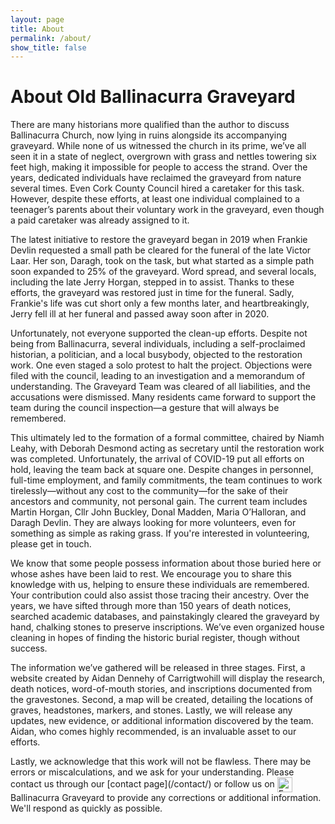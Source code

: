 ```yaml
---
layout: page
title: About
permalink: /about/
show_title: false
---
```


# About Old Ballinacurra Graveyard

<p>There are many historians more qualified than the author to discuss Ballinacurra Church, now lying in ruins alongside its accompanying graveyard. While none of us witnessed the church in its prime, we’ve all seen it in a state of neglect, overgrown with grass and nettles towering six feet high, making it impossible for people to access the strand. Over the years, dedicated individuals have reclaimed the graveyard from nature several times. Even Cork County Council hired a caretaker for this task. However, despite these efforts, at least one individual complained to a teenager’s parents about their voluntary work in the graveyard, even though a paid caretaker was already assigned to it. </p>

<p>The latest initiative to restore the graveyard began in 2019 when Frankie Devlin requested a small path be cleared for the funeral of the late Victor Laar. Her son, Daragh, took on the task, but what started as a simple path soon expanded to 25% of the graveyard. Word spread, and several locals, including the late Jerry Horgan, stepped in to assist. Thanks to these efforts, the graveyard was restored just in time for the funeral. Sadly, Frankie's life was cut short only a few months later, and heartbreakingly, Jerry fell ill at her funeral and passed away soon after in 2020.</p>

<p>Unfortunately, not everyone supported the clean-up efforts. Despite not being from Ballinacurra, several individuals, including a self-proclaimed historian, a politician, and a local busybody, objected to the restoration work. One even staged a solo protest to halt the project. Objections were filed with the council, leading to an investigation and a memorandum of understanding. The Graveyard Team was cleared of all liabilities, and the accusations were dismissed. Many residents came forward to support the team during the council inspection—a gesture that will always be remembered.</p>

<p>This ultimately led to the formation of a formal committee, chaired by Niamh Leahy, with Deborah Desmond acting as secretary until the restoration work was completed. Unfortunately, the arrival of COVID-19 put all efforts on hold, leaving the team back at square one. Despite changes in personnel, full-time employment, and family commitments, the team continues to work tirelessly—without any cost to the community—for the sake of their ancestors and community, not personal gain.
The current team includes Martin Horgan, Cllr John Buckley, Donal Madden, Maria O’Halloran, and Daragh Devlin. They are always looking for more volunteers, even for something as simple as raking grass. If you're interested in volunteering, please get in touch.</p>

<p>We know that some people possess information about those buried here or whose ashes have been laid to rest. We encourage you to share this knowledge with us, helping to ensure these individuals are remembered. Your contribution could also assist those tracing their ancestry. Over the years, we have sifted through more than 150 years of death notices, searched academic databases, and painstakingly cleared the graveyard by hand, chalking stones to preserve inscriptions. We’ve even organized house cleaning in hopes of finding the historic burial register, though without success.</p>

<p>The information we’ve gathered will be released in three stages. First, a website created by Aidan Dennehy of Carrigtwohill will display the research, death notices, word-of-mouth stories, and inscriptions documented from the gravestones. Second, a map will be created, detailing the locations of graves, headstones, markers, and stones. Lastly, we will release any updates, new evidence, or additional information discovered by the team. Aidan, who comes highly recommended, is an invaluable asset to our efforts.</p>

<p>Lastly, we acknowledge that this work will not be flawless. There may be errors or miscalculations, and we ask for your understanding. Please contact us through our [contact page](/contact/) or follow us on <a href="https://www.facebook.com/BallinacurraGraveyard/" target="_blank" style="text-decoration: none;"><img src="/assets/images/facebook-icon.svg" alt="Facebook" style="width: 24px; height: 24px; vertical-align: middle;"> Ballinacurra Graveyard</a> to provide any corrections or additional information. We'll respond as quickly as possible.</p>
